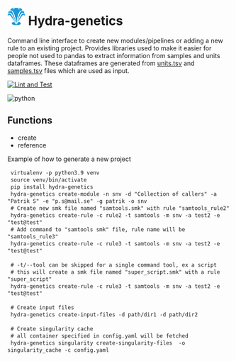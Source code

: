 
# <img src="images/hydragenetics.png" width=40 /> Hydra-genetics

Command line interface to create new modules/pipelines or adding a new rule to an existing project. Provides libraries used to make it easier for people not used to pandas to extract information from samples and units dataframes. These dataframes are generated from [units.tsv](https://github.com/hydra-genetics/tools/blob/develop/hydra_genetics/pipeline-template/workflow/schemas/units.schema.yaml) and [samples.tsv](https://github.com/hydra-genetics/prealignment/blob/develop/workflow/schemas/samples.schema.yaml) files which are used as input.

[![Lint and Test](https://github.com/hydra-genetics/tools/actions/workflows/main.yaml/badge.svg?branch=develop)](https://github.com/hydra-genetics/tools/actions/workflows/main.yaml)

![python](https://img.shields.io/badge/python-3.8-blue)

## Functions

* create
* reference


Example of how to generate a new project
```
 virtualenv -p python3.9 venv
 source venv/bin/activate
 pip install hydra-genetics
 hydra-genetics create-module -n snv -d "Collection of callers" -a "Patrik S" -e "p.s@mail.se" -g patrik -o snv
 # Create new smk file named "samtools.smk" with rule "samtools_rule2"
 hydra-genetics create-rule -c rule2 -t samtools -m snv -a test2 -e "test@test"
 # Add command to "samtools smk" file, rule name will be "samtools_rule3"
 hydra-genetics create-rule -c rule3 -t samtools -m snv -a test2 -e "test@test"

 # -t/--tool can be skipped for a single command tool, ex a script
 # this will create a smk file named "super_script.smk" with a rule "super_script"
 hydra-genetics create-rule -c rule3 -t samtools -m snv -a test2 -e "test@test"

 # Create input files
 hydra-genetics create-input-files -d path/dir1 -d path/dir2

 # Create singularity cache
 # all container specified in config.yaml will be fetched
 hydra-genetics singularity create-singularity-files  -o singularity_cache -c config.yaml

```

